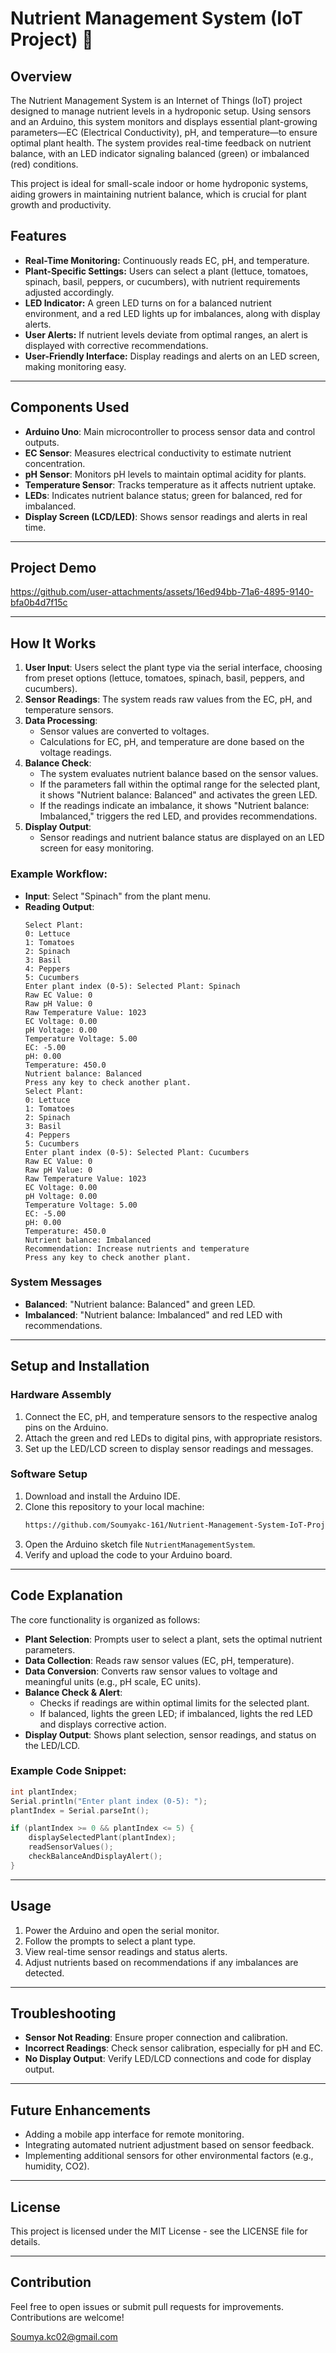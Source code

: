 # Nutrient Management System (IoT Project) 🌱

## Overview
The Nutrient Management System is an Internet of Things (IoT) project designed to manage nutrient levels in a hydroponic setup. Using sensors and an Arduino, this system monitors and displays essential plant-growing parameters—EC (Electrical Conductivity), pH, and temperature—to ensure optimal plant health. The system provides real-time feedback on nutrient balance, with an LED indicator signaling balanced (green) or imbalanced (red) conditions.

This project is ideal for small-scale indoor or home hydroponic systems, aiding growers in maintaining nutrient balance, which is crucial for plant growth and productivity.

## Features
- **Real-Time Monitoring:** Continuously reads EC, pH, and temperature.
- **Plant-Specific Settings:** Users can select a plant (lettuce, tomatoes, spinach, basil, peppers, or cucumbers), with nutrient requirements adjusted accordingly.
- **LED Indicator:** A green LED turns on for a balanced nutrient environment, and a red LED lights up for imbalances, along with display alerts.
- **User Alerts:** If nutrient levels deviate from optimal ranges, an alert is displayed with corrective recommendations.
- **User-Friendly Interface:** Display readings and alerts on an LED screen, making monitoring easy.

---

## Components Used
- **Arduino Uno**: Main microcontroller to process sensor data and control outputs.
- **EC Sensor**: Measures electrical conductivity to estimate nutrient concentration.
- **pH Sensor**: Monitors pH levels to maintain optimal acidity for plants.
- **Temperature Sensor**: Tracks temperature as it affects nutrient uptake.
- **LEDs**: Indicates nutrient balance status; green for balanced, red for imbalanced.
- **Display Screen (LCD/LED)**: Shows sensor readings and alerts in real time.

---

## Project Demo

https://github.com/user-attachments/assets/16ed94bb-71a6-4895-9140-bfa0b4d7f15c


---

## How It Works
1. **User Input**: Users select the plant type via the serial interface, choosing from preset options (lettuce, tomatoes, spinach, basil, peppers, and cucumbers).
2. **Sensor Readings**: The system reads raw values from the EC, pH, and temperature sensors.
3. **Data Processing**:
   - Sensor values are converted to voltages.
   - Calculations for EC, pH, and temperature are done based on the voltage readings.
4. **Balance Check**:
   - The system evaluates nutrient balance based on the sensor values.
   - If the parameters fall within the optimal range for the selected plant, it shows "Nutrient balance: Balanced" and activates the green LED.
   - If the readings indicate an imbalance, it shows "Nutrient balance: Imbalanced," triggers the red LED, and provides recommendations.
5. **Display Output**:
   - Sensor readings and nutrient balance status are displayed on an LED screen for easy monitoring.

### Example Workflow:
- **Input**: Select "Spinach" from the plant menu.
- **Reading Output**:
  ```
  Select Plant:
  0: Lettuce
  1: Tomatoes
  2: Spinach
  3: Basil
  4: Peppers
  5: Cucumbers
  Enter plant index (0-5): Selected Plant: Spinach
  Raw EC Value: 0
  Raw pH Value: 0
  Raw Temperature Value: 1023
  EC Voltage: 0.00
  pH Voltage: 0.00
  Temperature Voltage: 5.00
  EC: -5.00
  pH: 0.00
  Temperature: 450.0
  Nutrient balance: Balanced
  Press any key to check another plant.
  Select Plant:
  0: Lettuce
  1: Tomatoes
  2: Spinach
  3: Basil
  4: Peppers
  5: Cucumbers
  Enter plant index (0-5): Selected Plant: Cucumbers
  Raw EC Value: 0
  Raw pH Value: 0
  Raw Temperature Value: 1023
  EC Voltage: 0.00
  pH Voltage: 0.00
  Temperature Voltage: 5.00
  EC: -5.00
  pH: 0.00
  Temperature: 450.0
  Nutrient balance: Imbalanced
  Recommendation: Increase nutrients and temperature
  Press any key to check another plant.
  ```

### System Messages
- **Balanced**: "Nutrient balance: Balanced" and green LED.
- **Imbalanced**: "Nutrient balance: Imbalanced" and red LED with recommendations.

---

## Setup and Installation
### Hardware Assembly
1. Connect the EC, pH, and temperature sensors to the respective analog pins on the Arduino.
2. Attach the green and red LEDs to digital pins, with appropriate resistors.
3. Set up the LED/LCD screen to display sensor readings and messages.

### Software Setup
1. Download and install the Arduino IDE.
2. Clone this repository to your local machine:
   ```bash
   https://github.com/Soumyakc-161/Nutrient-Management-System-IoT-Project
   ```
3. Open the Arduino sketch file `NutrientManagementSystem`.
4. Verify and upload the code to your Arduino board.

---

## Code Explanation
The core functionality is organized as follows:

- **Plant Selection**: Prompts user to select a plant, sets the optimal nutrient parameters.
- **Data Collection**: Reads raw sensor values (EC, pH, temperature).
- **Data Conversion**: Converts raw sensor values to voltage and meaningful units (e.g., pH scale, EC units).
- **Balance Check & Alert**:
  - Checks if readings are within optimal limits for the selected plant.
  - If balanced, lights the green LED; if imbalanced, lights the red LED and displays corrective action.
- **Display Output**: Shows plant selection, sensor readings, and status on the LED/LCD.

### Example Code Snippet:
```cpp
int plantIndex;
Serial.println("Enter plant index (0-5): ");
plantIndex = Serial.parseInt();

if (plantIndex >= 0 && plantIndex <= 5) {
    displaySelectedPlant(plantIndex);
    readSensorValues();
    checkBalanceAndDisplayAlert();
}
```

---

## Usage
1. Power the Arduino and open the serial monitor.
2. Follow the prompts to select a plant type.
3. View real-time sensor readings and status alerts.
4. Adjust nutrients based on recommendations if any imbalances are detected.

---

## Troubleshooting
- **Sensor Not Reading**: Ensure proper connection and calibration.
- **Incorrect Readings**: Check sensor calibration, especially for pH and EC.
- **No Display Output**: Verify LED/LCD connections and code for display output.

---

## Future Enhancements
- Adding a mobile app interface for remote monitoring.
- Integrating automated nutrient adjustment based on sensor feedback.
- Implementing additional sensors for other environmental factors (e.g., humidity, CO2).

---

## License
This project is licensed under the MIT License - see the LICENSE file for details.

--- 

## Contribution
Feel free to open issues or submit pull requests for improvements. Contributions are welcome!

Soumya.kc02@gmail.com

